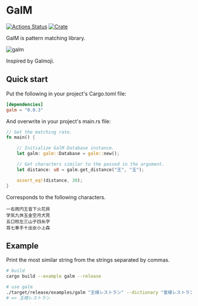 # GalM

[![Actions Status](https://github.com/awrznc/GalM/workflows/Build/badge.svg)](https://github.com/awrznc/GalM/actions)
[![Crate](https://img.shields.io/crates/v/galm.svg)](https://crates.io/crates/galm)

GalM is pattern matching library.

![galm](https://awrznc.github.io/galm/assets/image/galm.png)

Inspired by Galmoji.

## Quick start

Put the following in your project's Cargo.toml file:

```toml
[dependencies]
galm = "0.0.3"
```

And overwrite in your project's main.rs file:

```rust
// Get the matching rate.
fn main() {

    // Initialize GalM Database instance.
    let galm: galm::Database = galm::new();

    // Get characters similar to the passed in the argument.
    let distance: u8 = galm.get_distance("王", "玉");

    assert_eq!(distance, 30);
}
```

Corresponds to the following characters.

```text
一右雨円王音下火花貝
学気九休玉金空月犬見
五口校左三山子四糸字
耳七車手十出女小上森
```

## Example

Print the most similar string from the strings separated by commas.

```bash
# build
cargo build --example galm --release

# use galm
./target/release/examples/galm "王様レストラン" --dictionary "皇様レストラン,玉様レストラン,大様レストラン"
# => 玉様レストラン
```
